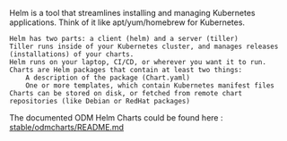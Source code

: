 Helm is a tool that streamlines installing and managing Kubernetes applications. Think of it like apt/yum/homebrew for Kubernetes.

    Helm has two parts: a client (helm) and a server (tiller)
    Tiller runs inside of your Kubernetes cluster, and manages releases (installations) of your charts.
    Helm runs on your laptop, CI/CD, or wherever you want it to run.
    Charts are Helm packages that contain at least two things:
        A description of the package (Chart.yaml)
        One or more templates, which contain Kubernetes manifest files
    Charts can be stored on disk, or fetched from remote chart repositories (like Debian or RedHat packages)

The documented ODM Helm Charts could be found here : [stable/odmcharts/README.md](stable/odmcharts/README.md)
